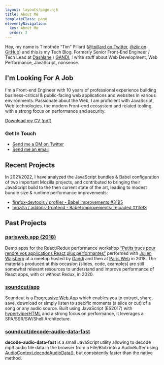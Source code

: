 ```yaml
---
layout: layouts/page.njk
title: About Me
templateClass: page
eleventyNavigation:
  key: About Me
  order: 3
---
```


Hey, my name is Timothée “Tim” Pillard ([@tpillard on Twitter](https://twitter.com/tpillard), [@ziir on GitHub](https://github.com/ziir)) and this is my Tech Blog.
Formerly Senior Front-End Engineer / Tech Lead at [Dashlane](https://www.dashlane.com/) / [GANDI](https://www.gandi.net/), I write stuff about Web Development, Web Performance, JavaScript, nonsense.

## I'm Looking For A Job

I'm a Front-end Engineer with 10 years of professional experience building business-critical & public-facing web applications and websites in various environments.
Passionate about the Web, I am proficient with JavaScript, Web technologies, the modern Front-end ecosystem and related tooling, with a strong focus on performance and security.

[Download my CV (pdf)](/public/Timoth%C3%A9e%20Pillard's%20CV%202023.pdf)

### Get In Touch

- [Send me a DM on Twitter](https://twitter.com/tpillard)
- [Send me an email](mailto:tim+about@timtech.blog)

## Recent Projects

In 2021/2022, I have analyzed the JavaScript bundles & Babel configuration of two important Mozilla projects, and contributed to bringing their JavaScript build to the then current state of the art, leading to modest bundle size & runtime performance improvements:

- [firefox-devtools / profiler - Babel improvements #3195](https://github.com/firefox-devtools/profiler/pull/3195)
- [mozilla / addons-frontend -  Babel improvements: reloaded #11593](https://github.com/mozilla/addons-frontend/pull/11593)

## Past Projects

### [parisweb.app (2018)](https://parisweb.app)

Demo apps for the React/Redux performance workshop [“Petits trucs pour rendre vos applications React plus performantes”](https://www.paris-web.fr/2018/ateliers/petits-trucs-pour-rendre-vos-applications-react-plus-performantes.php) performed with [Julien Wajsberg](https://twitter.com/jwajsberg) at a meetup hosted by [Gandi](https://www.gandi.net) and then at [Paris Web](https://www.paris-web.fr) in 2018.
The materials produced at this occasion (slides, code, examples) are still somewhat relevant resources to understand and improve performance of React apps, with or without Redux, in 2020.

### [soundcut/app](https://github.com/soundcut/app)

Soundcut is a [Progressive Web App](https://developer.mozilla.org/en-US/docs/Web/Progressive_web_apps) which enables you to extract, share, save, download or simply listen to specific moments (a slice or cut) of a song or any audio source.
Built using JavaScript (ES2017) with [hyper/viperHTML](https://viperhtml.js.org/hyper.html) and a strong focus on performance, it leverages a SPA/SSR/SW/Shell Architecture.

### [soundcut/decode-audio-data-fast](https://github.com/soundcut/decode-audio-data-fast)

**decode-audio-data-fast** is a small JavaScript utility allowing to decode mp3 audio file data in the browser from a File/Blob into a AudioBuffer using [AudioContext.decodeAudioData()](https://developer.mozilla.org/en-US/docs/Web/API/BaseAudioContext/decodeAudioData), but consistently faster than the native method.

